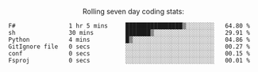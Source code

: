 <!--<p align="center">
  <img width="auto" src ="https://github-readme-stats.vercel.app/api/top-langs/?username=syrkis&layout=compact&hide_border=true&theme=darcula&bg_color=00000000&langs_count=6&hide=jupyter%20notebook,JavaScript,HTML" width = 400>
      <img src ="https://github-readme-streak-stats.herokuapp.com?user=syrkis&theme=darcula&hide_border=true&background=FFFFFF00" width = 400>

</p>-->
<p align="center">Rolling seven day coding stats:</p>
<!--START_SECTION:waka-->

```text
F#               1 hr 5 mins     ████████████████▒░░░░░░░░   64.80 %
sh               30 mins         ███████▒░░░░░░░░░░░░░░░░░   29.91 %
Python           4 mins          █▒░░░░░░░░░░░░░░░░░░░░░░░   04.86 %
GitIgnore file   0 secs          ░░░░░░░░░░░░░░░░░░░░░░░░░   00.27 %
conf             0 secs          ░░░░░░░░░░░░░░░░░░░░░░░░░   00.15 %
Fsproj           0 secs          ░░░░░░░░░░░░░░░░░░░░░░░░░   00.01 %
```

<!--END_SECTION:waka-->
